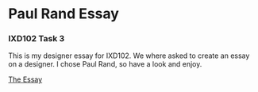 # Paul Rand Essay
### IXD102 Task 3

This is my designer essay for IXD102.  We where asked to create an essay on a designer.  I chose Paul Rand, so have a look and enjoy.

[The Essay](https://NathanPatton.github.io/Paul-Rand/index.html)